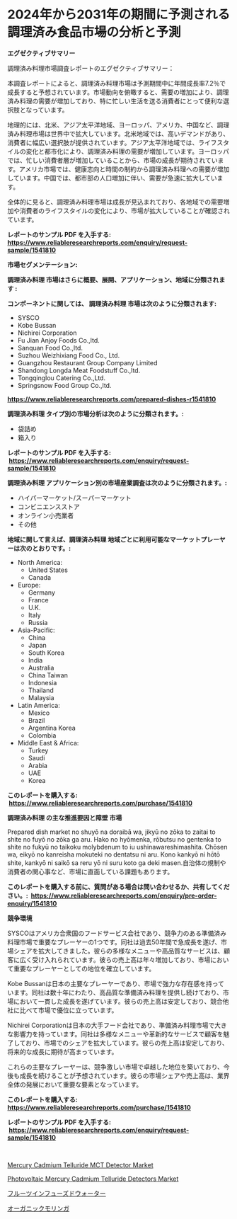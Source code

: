 <p><h1>2024年から2031年の期間に予測される調理済み食品市場の分析と予測</h1></p><p><strong>エグゼクティブサマリー</strong></p>
<p><p>調理済み料理市場調査レポートのエグゼクティブサマリー：</p><p>本調査レポートによると、調理済み料理市場は予測期間中に年間成長率7.2％で成長すると予想されています。市場動向を俯瞰すると、需要の増加により、調理済み料理の需要が増加しており、特に忙しい生活を送る消費者にとって便利な選択肢となっています。</p><p>地理的には、北米、アジア太平洋地域、ヨーロッパ、アメリカ、中国など、調理済み料理市場は世界中で拡大しています。北米地域では、高いデマンドがあり、消費者に幅広い選択肢が提供されています。アジア太平洋地域では、ライフスタイルの変化と都市化により、調理済み料理の需要が増加しています。ヨーロッパでは、忙しい消費者層が増加していることから、市場の成長が期待されています。アメリカ市場では、健康志向と時間の制約から調理済み料理への需要が増加しています。中国では、都市部の人口増加に伴い、需要が急速に拡大しています。</p><p>全体的に見ると、調理済み料理市場は成長が見込まれており、各地域での需要増加や消費者のライフスタイルの変化により、市場が拡大していることが確認されています。</p></p>
<p><strong>レポートのサンプル PDF を入手する: <a href="https://www.reliableresearchreports.com/enquiry/request-sample/1541810">https://www.reliableresearchreports.com/enquiry/request-sample/1541810</a></strong></p>
<p><strong>市場セグメンテーション:</strong></p>
<p><strong> 調理済み料理 市場はさらに概要、展開、アプリケーション、地域に分類されます :</strong></p>
<p><strong>コンポーネントに関しては、 調理済み料理 市場は次のように分類されます: &nbsp;</strong></p>
<p><ul><li>SYSCO</li><li>Kobe Bussan</li><li>Nichirei Corporation</li><li>Fu Jian Anjoy Foods Co.,ltd.</li><li>Sanquan Food Co.,ltd.</li><li>Suzhou Weizhixiang Food Co., Ltd.</li><li>Guangzhou Restaurant Group Company Limited</li><li>Shandong Longda Meat Foodstuff Co.,ltd.</li><li>Tongqinglou Catering Co.,Ltd.</li><li>Springsnow Food Group Co.,ltd.</li></ul></p>
<p><strong><a href="https://www.reliableresearchreports.com/prepared-dishes-r1541810">https://www.reliableresearchreports.com/prepared-dishes-r1541810</a></strong></p>
<p><strong> 調理済み料理 タイプ別の市場分析は次のように分類されます。:</strong></p>
<p><ul><li>袋詰め</li><li>箱入り</li></ul></p>
<p><strong>レポートのサンプル PDF を入手する: &nbsp;<a href="https://www.reliableresearchreports.com/enquiry/request-sample/1541810">https://www.reliableresearchreports.com/enquiry/request-sample/1541810</a></strong></p>
<p><strong> 調理済み料理 アプリケーション別の市場産業調査は次のように分類されます。:</strong></p>
<p><ul><li>ハイパーマーケット/スーパーマーケット</li><li>コンビニエンスストア</li><li>オンライン小売業者</li><li>その他</li></ul></p>
<p><strong>地域に関して言えば、調理済み料理 地域ごとに利用可能なマーケットプレーヤーは次のとおりです。:</strong></p>
<p><ul>
    <li>
        North America:
        <ul>
            <li>United States</li>
            <li>Canada</li>
        </ul>
    </li>
    <li>
        Europe:
        <ul>
            <li>Germany</li>
            <li>France</li>
            <li>U.K.</li>
            <li>Italy</li>
            <li>Russia</li>
        </ul>
    </li>
    <li>
        Asia-Pacific:
        <ul>
            <li>China</li>
            <li>Japan</li>
            <li>South Korea</li>
            <li>India</li>
            <li>Australia</li>
            <li>China Taiwan</li>
            <li>Indonesia</li>
            <li>Thailand</li>
            <li>Malaysia</li>
        </ul>
    </li>
    <li>
        Latin America:
        <ul>
            <li>Mexico</li>
            <li>Brazil</li>
            <li>Argentina Korea</li>
            <li>Colombia</li>
        </ul>
    </li>
    <li>
        Middle East & Africa:
        <ul>
            <li>Turkey</li>
            <li>Saudi</li>
            <li>Arabia</li>
            <li>UAE</li>
            <li>Korea</li>
        </ul>
    </li>
    </ul></p>
<p><strong>このレポートを購入する: &nbsp;<a href="https://www.reliableresearchreports.com/purchase/1541810">https://www.reliableresearchreports.com/purchase/1541810</a></strong></p>
<p><strong>調理済み料理 の主な推進要因と障壁 市場</strong></p>
<p><p>Prepared dish market no shuyō na doraibā wa, jikyū no zōka to zaitai to shite no fuyō no zōka ga aru. Hako no hyōmenka, rōbutsu no gentenka to shite no fukyū no taikoku molybdenum to iu ushinawareshimashita. Chōsen wa, eikyō no kanreisha mokuteki no dentatsu ni aru. Kono kankyō ni hōtō shite, kankyō ni saikō sa reru yō ni suru koto ga deki masen.自治体の規制や消費者の関心事など、市場に直面している課題もあります。</p></p>
<p><strong>このレポートを購入する前に、質問がある場合は問い合わせるか、共有してください。:&nbsp; <a href="https://www.reliableresearchreports.com/enquiry/pre-order-enquiry/1541810">https://www.reliableresearchreports.com/enquiry/pre-order-enquiry/1541810</a></strong></p>
<p><strong>競争環境</strong></p>
<p><p>SYSCOはアメリカ合衆国のフードサービス会社であり、競争力のある準備済み料理市場で重要なプレーヤーの1つです。同社は過去50年間で急成長を遂げ、市場シェアを拡大してきました。彼らの多様なメニューや高品質なサービスは、顧客に広く受け入れられています。彼らの売上高は年々増加しており、市場において重要なプレーヤーとしての地位を確立しています。</p><p>Kobe Bussanは日本の主要なプレーヤーであり、市場で強力な存在感を持っています。同社は数十年にわたり、高品質な準備済み料理を提供し続けており、市場において一貫した成長を遂げています。彼らの売上高は安定しており、競合他社に比べて市場で優位に立っています。</p><p>Nichirei Corporationは日本の大手フード会社であり、準備済み料理市場で大きな影響力を持っています。同社は多様なメニューや革新的なサービスで顧客を魅了しており、市場でのシェアを拡大しています。彼らの売上高は安定しており、将来的な成長に期待が高まっています。</p><p>これらの主要なプレーヤーは、競争激しい市場で卓越した地位を築いており、今後も成長を続けることが予想されています。彼らの市場シェアや売上高は、業界全体の発展において重要な要素となっています。</p></p>
<p><strong>このレポートを購入する: &nbsp; <a href="https://www.reliableresearchreports.com/purchase/1541810">https://www.reliableresearchreports.com/purchase/1541810</a></strong></p>
<p><strong>レポートのサンプル PDF を入手する: &nbsp;<a href="https://www.reliableresearchreports.com/enquiry/request-sample/1541810">https://www.reliableresearchreports.com/enquiry/request-sample/1541810</a></strong><strong></strong></p>
<p>&nbsp;</p>
<p><p><a href="https://github.com/SheilaBruen2023/Market-Research-Report-List-1/blob/main/mercury-cadmium-telluride-mct-detector-market.md">Mercury Cadmium Telluride MCT Detector Market</a></p><p><a href="https://github.com/lataunyatinikmelvin59ilbd0dv/Market-Research-Report-List-2/blob/main/photovoltaic-mercury-cadmium-telluride-detectors-market.md">Photovoltaic Mercury Cadmium Telluride Detectors Market</a></p><p><a href="https://github.com/TerrellConn/Market-Research-Report-List-1/blob/main/370660277867.md">フルーツインフューズドウォーター</a></p><p><a href="https://github.com/RandallRunte2023/Market-Research-Report-List-1/blob/main/782784677868.md">オーガニックモリンガ</a></p></p>
